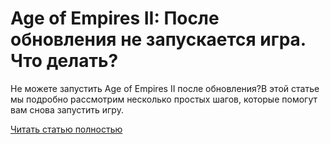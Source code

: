 # Age of Empires II: После обновления не запускается игра. Что делать?



Не можете запустить Age of Empires II после обновления?В этой статье мы подробно рассмотрим несколько простых шагов, которые помогут вам снова запустить игру.

[Читать статью полностью](https://xyberbara.com/gaming/age-of-empires-ii-posle-obnovleniya-ne-zapuskayetsya-igra/)
